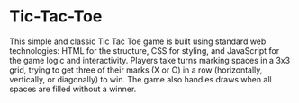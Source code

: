 # Tic-Tac-Toe
This simple and classic Tic Tac Toe game is built using standard web technologies: HTML for the structure, CSS for styling, and JavaScript for the game logic and interactivity. Players take turns marking spaces in a 3x3 grid, trying to get three of their marks (X or O) in a row (horizontally, vertically, or diagonally) to win. The game also handles draws when all spaces are filled without a winner.
